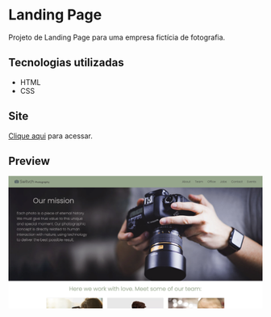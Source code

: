 # Landing Page
Projeto de Landing Page para uma empresa fictícia de fotografia.

## Tecnologias utilizadas
- HTML
- CSS

## Site
<a href="https://switvchphotography.netlify.app/">Clique aqui</a> para acessar.

## Preview
![alt text](https://github.com/lucasreald/Landing-Page/blob/main/img/siteImg.png?raw=true)
